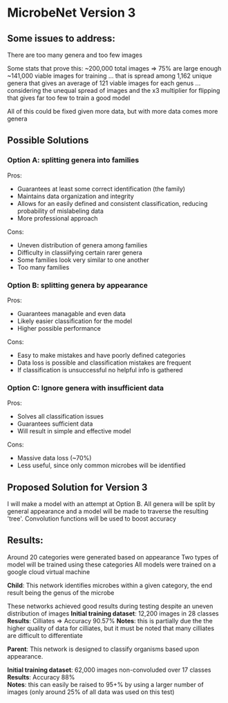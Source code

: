 # MicrobeNet Version 3

## Some issues to address:

There are too many genera and too few images

Some stats that prove this:
~200,000 total images => 75% are large enough
~141,000 viable images for training
...
that is spread among 1,162 unique genera
that gives an average of 121 viable images for each genus
...
considering the unequal spread of images and the x3 multiplier for flipping that gives
far too few to train a good model

All of this could be fixed given more data, but with more data comes more genera

## Possible Solutions

### Option A: splitting genera into families

Pros:
* Guarantees at least some correct identification (the family)
* Maintains data organization and integrity
* Allows for an easily defined and consistent classification, reducing probability of mislabeling data
* More professional approach

Cons:
* Uneven distribution of genera among families
* Difficulty in classiifying certain rarer genera
* Some families look very similar to one another
* Too many families

### Option B: splitting genera by appearance

Pros:
* Guarantees managable and even data
* Likely easier classification for the model
* Higher possible performance

Cons:
* Easy to make mistakes and have poorly defined categories
* Data loss is possible and classification mistakes are frequent
* If classification is unsuccessful no helpful info is gathered

### Option C: Ignore genera with insufficient data

Pros:
* Solves all classification issues
* Guarantees sufficient data
* Will result in simple and effective model

Cons:
* Massive data loss (~70%)
* Less useful, since only common microbes will be identified

## Proposed Solution for Version 3

I will make a model with an attempt at Option B.
All genera will be split by general appearance and a model will be made to traverse the resulting 'tree'.
Convolution functions will be used to boost accuracy



## Results:
Around 20 categories were generated based on appearance
Two types of model will be trained using these categories
All models were trained on a google cloud virtual machine

**Child**:
This network identifies microbes within a given category, the end result being the genus of the microbe

These networks achieved good results during testing despite an uneven distribution of images
**Initial training dataset**: 12,200 images in 28 classes
**Results**: Cilliates => Accuracy 90.57% 
**Notes**: this is partially due the the higher quality of data for cilliates, but it must be noted that many cilliates are difficult to differentiate

**Parent**:
This network is designed to classify organisms based upon appearance.

**Initial training dataset**: 62,000 images non-convoluded over 17 classes
**Results**: Accuracy 88%   
**Notes**: this can easily be raised to 95+% by using a larger number of images (only around 25% of all data was used on this test)


